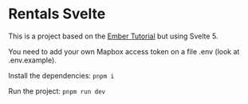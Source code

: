 # Rentals Svelte

This is a project based on the [Ember Tutorial](https://guides.emberjs.com/release/tutorial/part-1/) but using Svelte 5.

You need to add your own Mapbox access token on a file .env (look at .env.example).

Install the dependencies: `pnpm i`

Run the project: `pnpm run dev`

